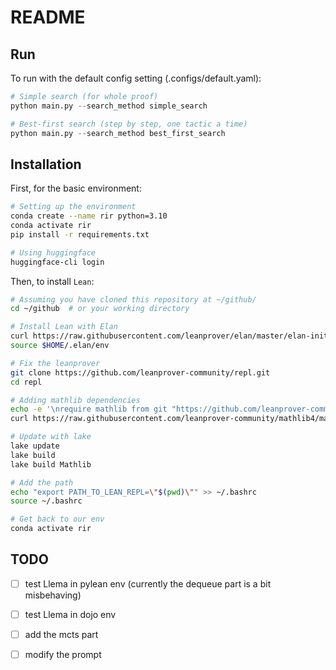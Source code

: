 # README

## Run
To run with the default config setting (.configs/default.yaml):
```python
# Simple search (for whole proof)
python main.py --search_method simple_search

# Best-first search (step by step, one tactic a time)
python main.py --search_method best_first_search
```


## Installation
First, for the basic environment:
```bash
# Setting up the environment
conda create --name rir python=3.10
conda activate rir
pip install -r requirements.txt

# Using huggingface
huggingface-cli login
```

Then, to install `Lean`:
```bash
# Assuming you have cloned this repository at ~/github/
cd ~/github  # or your working directory

# Install Lean with Elan
curl https://raw.githubusercontent.com/leanprover/elan/master/elan-init.sh -sSf | sh
source $HOME/.elan/env

# Fix the leanprover
git clone https://github.com/leanprover-community/repl.git
cd repl

# Adding mathlib dependencies
echo -e '\nrequire mathlib from git "https://github.com/leanprover-community/mathlib4"' >> lakefile.lean
curl https://raw.githubusercontent.com/leanprover-community/mathlib4/master/lean-toolchain -o lean-toolchain

# Update with lake
lake update
lake build
lake build Mathlib

# Add the path
echo "export PATH_TO_LEAN_REPL=\"$(pwd)\"" >> ~/.bashrc
source ~/.bashrc

# Get back to our env
conda activate rir
```

<!-- require mathlib from git "https://github.com/leanprover-community/mathlib4.git" @ "38dbcd8285bc4b1391619c12f158a7409f3dfc12" -->

## TODO
- [ ] test Llema in pylean env (currently the dequeue part is a bit misbehaving)
- [ ] test Llema in dojo env
- [ ] add the mcts part
- [ ] modify the prompt

